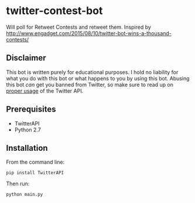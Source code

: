 # twitter-contest-bot
Will poll for Retweet Contests and retweet them. Inspired by http://www.engadget.com/2015/08/10/twitter-bot-wins-a-thousand-contests/

Disclaimer
------------

This bot is written purely for educational purposes. I hold no liability for what you do with this bot or what happens to you by using this bot. Abusing this bot *can* get you banned from Twitter, so make sure to read up on [proper usage](https://support.twitter.com/articles/76915-automation-rules-and-best-practices) of the Twitter API.

Prerequisites
------------

  * TwitterAPI
  * Python 2.7

Installation
------------
From the command line:

	pip install TwitterAPI
	
Then run:

	python main.py
